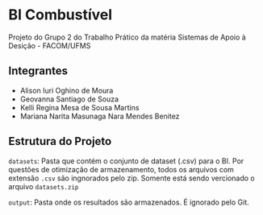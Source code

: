 # BI Combustível

Projeto do Grupo 2 do Trabalho Prático da matéria Sistemas de Apoio à Desição - FACOM/UFMS

## Integrantes
- Alison Iuri Oghino de Moura
- Geovanna Santiago de Souza
- Kelli Regina Mesa de Sousa Martins
- Mariana Narita Masunaga Nara Mendes Benitez

## Estrutura do Projeto

`datasets`: Pasta que contém o conjunto de dataset (.csv) para o BI. Por questões de otimização de armazenamento, todos os arquivos com extensão `.csv` são ingnorados pelo zip. Somente está sendo vercionado o arquivo `datasets.zip`

`output`: Pasta onde os resultados são armazenados. É ignorado pelo Git.